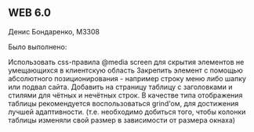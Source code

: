 
## WEB 6.0
Денис Бондаренко, M3308

Было выполнено:

Использовать css-правила @media screen для скрытия элементов не умещающихся в клиентскую область
Закрепить элемент с помощью абсолютного позиционирования - например строку меню либо шапку или подвал сайта.
Добавить на страницу таблицу с заголовками и стилями для чётных и нечётных строк. В качестве типа отображения таблицы рекомендуется воспользоваться grind’ом, для достижения лучшей адаптивности. (т.е. необходимо добиться того, чтобы колонки таблицы изменяли свой размер в зависимости от размера окнаха)

